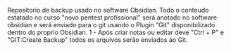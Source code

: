 Repositorio de backup usado no software Obsidian.
Todo o conteudo estatado no curso "novo pentest profissional" será anotado no software obsidian e será enviado para o git usando o Plugin "Git" disponibilizado dentro do proprio Obsidian.
1 - Após criar notas ou editar deve "Ctrl + P" e "GIT:Create Backup" todos os arquivos serão enviados ao Git.
